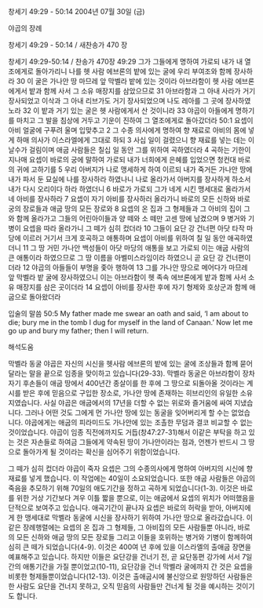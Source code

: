 창세기 49:29 - 50:14 
2004년 07월 30일 (금)

야곱의 장례



창세기 49:29 - 50:14 / 새찬송가 470 장


창세기 49:29-50:14 / 찬송가 470장 
49:29 그가 그들에게 명하여 가로되 내가 내 열조에게로 돌아가리니 나를 헷 사람 에브론의 밭에 있는 굴에 우리 부여조와 함께 장사하라 30 이 굴은 가나안 땅 마므레 앞 막벨라 밭에 있는 것이라 아브라함이 헷 사람 에브론에게서 밭과 함께 사서 그 소유 매장지를 삼았으므로 31 아브라함과 그 아내 사라가 거기 장사되었고 이삭과 그 아내 리브가도 거기 장사되었으며 나도 레아를 그 곳에 장사하였노라 32 이 밭과 거기 있는 굴은 헷 사람에게서 산 것이니라 33 야곱이 아들에게 명하기를 마치고 그 발을 침상에 거두고 기운이 진하여 그 열조에게로 돌아갔더라 50:1 요셉이 아비 얼굴에 구푸려 울며 입맞추고 2 그 수종 의사에게 명하여 향 재료로 아비의 몸에 넣게 하매 의사가 이스라엘에게 그대로 하되 3 사십 일이 걸렸으니 향 재료를 넣는 데는 이 날수가 걸림이며 애굽 사람들은 칠십 일 동안 그를 위하여 곡하였더라 4 곡하는 기한이 지나매 요셉이 바로의 궁에 말하여 가로되 내가 너희에게 은혜를 입었으면 청컨대 바로의 귀에 고하기를 5 우리 아버지가 나로 맹세하게 하여 이르되 내가 죽거든 가나안 땅에 내가 파서 둔 묘실에 나를 장사하라 하였나니 나로 올라가서 아버지를 장사하게 하소서 내가 다시 오리이다 하라 하였더니 6 바로가 가로되 그가 네게 시킨 맹세대로 올라가서 네 아비를 장사하라 7 요셉이 자기 아비를 장사하러 올라가니 바로의 모든 신하와 바로 궁의 장로들과 애굽 땅의 모든 장로와 8 요셉의 온 집과 그 형제들과 그 아비의 집이 그와 함께 올라가고 그들의 어린아이들과 양 떼와 소 떼만 고센 땅에 남겼으며 9 병거와 기병이 요셉을 따라 올라가니 그 떼가 심히 컸더라 10 그들이 요단 강 건너편 아닷 타작 마당에 이르러 거기서 크게 호곡하고 애통하며 요셉이 아비를 위하여 칠 일 동안 애곡하였더니 11 그 땅 거민 가나안 백성들이 아닷 마당의 애통을 보고 가로되 이는 애굽 사람의 큰 애통이라 하였으므로 그 땅 이름을 아벨미스라임이라 하였으니 곧 요단 강 건너편이더라 12 야곱의 아들들이 부명을 좇아 행하여 13 그를 가나안 땅으로 메어다가 마므레 앞 막벨라 밭 굴에 장사하였으니 이는 아브라함이 헷 족속 에브론에게 밭과 함께 사서 소유 매장지를 삼은 곳이더라 14 요셉이 아비를 장사한 후에 자기 형제와 호상군과 함께 애굽으로 돌아왔더라 

입술의 말씀 
50:5 My father made me swear an oath and said, ‘I am about to die; bury me in the tomb I dug for myself in the land of Canaan.’ Now let me go up and bury my father; then I will return.

해석도움





막벨라 동굴 
야곱은 자신의 시신을 헷사람 에브론의 밭에 있는 굴에 조상들과 함께 묻어달라는 말을 끝으로 임종을 맞이하고 있습니다(29-33). 막벨라 동굴은 아브라함이 장차 자기 후손들이 애굽 땅에서 400년간 종살이를 한 후에 그 땅으로 되돌아올 것이라는 계시를 받은 후에 믿음으로 구입한 장소로, 가나안 땅에 존재하는 히브리인의 유일한 소유지였습니다. 사실 야곱은 애굽에서의 17년을 더할 수 없는 위로와 즐거움에 싸여 지냈습니다. 그러나 어떤 것도 그에게 먼 가나안 땅에 있는 동굴을 잊어버리게 할 수는 없었습니다. 야곱에게는 애굽의 피라미드도 가나안에 있는 조촐한 무덤과 결코 비교할 수 없는 것이었습니다. 야곱이 임종 직전에까지도 거듭(창47:27-31)해서 이같은 부탁을 하고 있는 것은 자손들로 하여금 그들에게 약속된 땅이 가나안이라는 점과, 언젠가 반드시 그 땅으로 돌아가게 될 것이라는 확신을 심어주기 위함이었습니다.  

그 떼가 심히 컸더라 
야곱이 죽자 요셉은 그의 수종의사에게 명하여 아버지의 시신에 향재료를 넣게 했습니다. 이 작업에는 40일이 소요되었습니다. 또한 애굽 사람들은 야곱의 죽음을 추모하기 위해 70일의 애도기간을 정하고 곡하게 되었습니다(1-3). 이것은 바로를 위한 거상 기간보다 겨우 이틀 짧을 뿐으로, 이는 애굽에서 요셉의 위치가 어떠했음을 단적으로 보여주고 있습니다. 애곡기간이 끝나자 요셉은 바로의 허락을 받아, 아버지에게 한 맹세대로 막벨라 동굴에 시신을 장사하기 위하여 가나안 땅으로 올라갔습니다. 이같은 장례행렬에는 요셉의 온 집과 그 형제들, 그 아비집의 모든 사람들뿐 아니라, 바로의 모든 신하와 애굽 땅의 모든 장로들 그리고 이들을 호위하는 병거와 기병이 함께하여 심히 큰 떼가 되었습니다(4-9). 이것은 400여 년 후에 있을 이스라엘의 출애굽 장면을 예표해주고 있습니다.  하지만 이들은 요단강을 건너기 전, 곧 요단동편 강가에 서서 7일간의 애통기간을 가질 뿐이었고(10-11), 요단강을 건너 막벨라 굴에까지 간 것은 요셉을 비롯한 형제들뿐이었습니다(12-13). 이것은 출애굽시에 불신앙으로 원망하던 사람들은 한 사람도 요단을 건너지 못하고, 오직 믿음의 사람들만 건너게 될 것을 예시하는 것이기도 합니다.